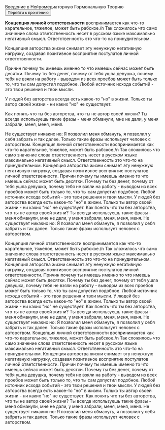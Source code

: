 <html lang="ru">
<head>
    <meta http-equiv="Content-Type" content="text/css" charset="UTF-8">
    <link rel="stylesheet" href = "main.css">
</head>



<body>

  <div class="bg"></div>
  <div class="content">
     <p1> Введение в Нейромедиаторную Гормональную Теорию</p1></div>
       <div class="content_button">
          <a class="link" href="#top"><button type="button" class="btn" > Перейти к прочтению</button>
          </a></div>


<div class="content">
     <p id="top"><strong>Концепция личной ответственности</strong> воспринимается как что-то карательное, тяжелое, может быть рабское./n Так сложилось что само значение слова ответственность несет в русском языке максимально негативный смысл. Ответственность это что-то на принудительном.

Концепция авторства жизни снимает эту ненужную негативную нагрузку, создавая позитивное восприятие постулатов личной ответственности.

Причин почему ты имеешь именно то что имеешь сейчас может быть десятки. Почему ты без денег, почему от тебя ушла девушка, почему тебя не взяли на работу - выводом из всех проебов может быть только то, что ты сам допустил подобное.  Любой источник исхода событий - это твои решения и твои мысли.

У людей без авторства всегда есть какое-то "но" в жизни. Только ты автор своей жизни - ни каких "но" не существует.

Как понять что ты без авторства, что ты не автор своей жизни?
Ты всегда используешь такие фразы - меня обманули, мне не дали, у меня забрали, меня, меня, меня.

Не существует никаких но: Я позволил меня обмануть, я позволил у себя забрать и так далее. Только такие фразы использует человек с авторством.
     Концепция личной ответственности воспринимается как что-то карательное, тяжелое, может быть рабское./n Так сложилось что само значение слова ответственность несет в русском языке максимально негативный смысл. Ответственность это что-то на принудительном.
Концепция авторства жизни снимает эту ненужную негативную нагрузку, создавая позитивное восприятие постулатов личной ответственности.
Причин почему ты имеешь именно то что имеешь сейчас может быть десятки. Почему ты без денег, почему от тебя ушла девушка, почему тебя не взяли на работу - выводом из всех проебов может быть только то, что ты сам допустил подобное.  Любой источник исхода событий - это твои решения и твои мысли.
У людей без авторства всегда есть какое-то "но" в жизни. Только ты автор своей жизни - ни каких "но" не существует.
Как понять что ты без авторства, что ты не автор своей жизни?
Ты всегда используешь такие фразы - меня обманули, мне не дали, у меня забрали, меня, меня, меня.
Не существует никаких но: Я позволил меня обмануть, я позволил у себя забрать и так далее. Только такие фразы использует человек с авторством.
 </p></div>
      <div class="content">
      <p> Концепция личной ответственности воспринимается как что-то карательное, тяжелое, может быть рабское./n Так сложилось что само значение слова ответственность несет в русском языке максимально негативный смысл. Ответственность это что-то на принудительном.
     Концепция авторства жизни снимает эту ненужную негативную нагрузку, создавая позитивное восприятие постулатов личной ответственности.
     Причин почему ты имеешь именно то что имеешь сейчас может быть десятки. Почему ты без денег, почему от тебя ушла девушка, почему тебя не взяли на работу - выводом из всех проебов может быть только то, что ты сам допустил подобное.  Любой источник исхода событий - это твои решения и твои мысли.
     У людей без авторства всегда есть какое-то "но" в жизни. Только ты автор своей жизни - ни каких "но" не существует.
     Как понять что ты без авторства, что ты не автор своей жизни?
     Ты всегда используешь такие фразы - меня обманули, мне не дали, у меня забрали, меня, меня, меня.
     Не существует никаких но: Я позволил меня обмануть, я позволил у себя забрать и так далее. Только такие фразы использует человек с авторством.
     Концепция личной ответственности воспринимается как что-то карательное, тяжелое, может быть рабское./n Так сложилось что само значение слова ответственность несет в русском языке максимально негативный смысл. Ответственность это что-то на принудительном.
     Концепция авторства жизни снимает эту ненужную негативную нагрузку, создавая позитивное восприятие постулатов личной ответственности.
     Причин почему ты имеешь именно то что имеешь сейчас может быть десятки. Почему ты без денег, почему от тебя ушла девушка, почему тебя не взяли на работу - выводом из всех проебов может быть только то, что ты сам допустил подобное.  Любой источник исхода событий - это твои решения и твои мысли.
     У людей без авторства всегда есть какое-то "но" в жизни. Только ты автор своей жизни - ни каких "но" не существует.
     Как понять что ты без авторства, что ты не автор своей жизни?
     Ты всегда используешь такие фразы - меня обманули, мне не дали, у меня забрали, меня, меня, меня.
     Не существует никаких но: Я позволил меня обмануть, я позволил у себя забрать и так далее. Только такие фразы использует человек с авторством.
    </p>
          </div>
    </div>
</body>
</html>

<style>
	body {
		-ms-user-select: none;
		-moz-user-select: none;
		-webkit-user-select: none;
		user-select: none;
	}
</style>
